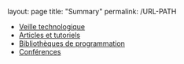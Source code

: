 layout: page
title: "Summary"
permalink: /URL-PATH

* [Veille technologique](README.md)
* [Articles et tutoriels](articles.md)
* [Bibliothèques de programmation](libraries.md)
* [Conférences](talks.md)
